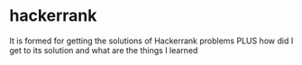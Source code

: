 # hackerrank
It is formed for getting the solutions of Hackerrank problems PLUS how did I get to its solution and what are the things I learned
